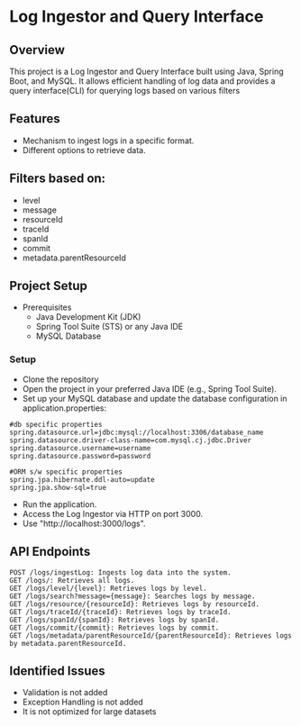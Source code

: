 # Log Ingestor and Query Interface

## Overview
This project is a Log Ingestor and Query Interface built using Java, Spring Boot, and MySQL. It allows efficient handling of log data and provides a query interface(CLI) for querying logs based on various filters

## Features
- Mechanism to ingest logs in a specific format.
- Different options to retrieve data.

## Filters based on:
- level
- message
- resourceId
- traceId
- spanId
- commit
- metadata.parentResourceId

## Project Setup
- Prerequisites
  - Java Development Kit (JDK)
  - Spring Tool Suite (STS) or any Java IDE
  - MySQL Database

 ### Setup
- Clone the repository
- Open the project in your preferred Java IDE (e.g., Spring Tool Suite).
- Set up your MySQL database and update the database configuration in application.properties:
```
#db specific properties
spring.datasource.url=jdbc:mysql://localhost:3306/database_name
spring.datasource.driver-class-name=com.mysql.cj.jdbc.Driver
spring.datasource.username=username
spring.datasource.password=password

#ORM s/w specific properties
spring.jpa.hibernate.ddl-auto=update
spring.jpa.show-sql=true
```
- Run the application.
- Access the Log Ingestor via HTTP on port 3000.
- Use "http://localhost:3000/logs".

## API Endpoints
```
POST /logs/ingestLog: Ingests log data into the system.
GET /logs/: Retrieves all logs.
GET /logs/level/{level}: Retrieves logs by level.
GET /logs/search?message={message}: Searches logs by message.
GET /logs/resource/{resourceId}: Retrieves logs by resourceId.
GET /logs/traceId/{traceId}: Retrieves logs by traceId.
GET /logs/spanId/{spanId}: Retrieves logs by spanId.
GET /logs/commit/{commit}: Retrieves logs by commit.
GET /logs/metadata/parentResourceId/{parentResourceId}: Retrieves logs by metadata.parentResourceId.
```
## Identified Issues
- Validation is not added
- Exception Handling is not added
- It is not optimized for large datasets

